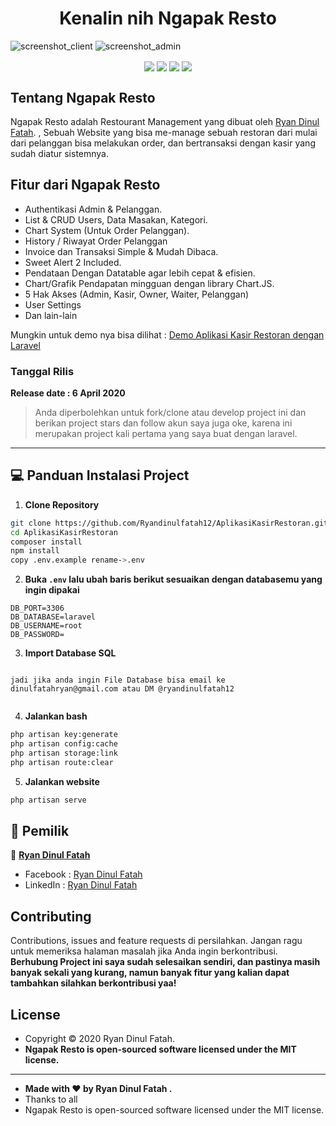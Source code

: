 <h1 align="center">Kenalin nih Ngapak Resto</h1>

![screenshot_client](https://user-images.githubusercontent.com/46431723/94099218-9e9cb700-fe54-11ea-8c6b-a671f404d5c9.jpg)
![screenshot_admin](https://user-images.githubusercontent.com/46431723/94099260-bd9b4900-fe54-11ea-8636-1d095a5b7740.jpg)

<p align="center">
<img align="center" src="http://ForTheBadge.com/images/badges/built-with-love.svg"> <img align="center" src="http://ForTheBadge.com/images/badges/uses-html.svg"> <img align="center" src="http://ForTheBadge.com/images/badges/makes-people-smile.svg"> <img align="center" src="http://ForTheBadge.com/images/badges/built-by-developers.svg">
</p>

## Tentang Ngapak Resto

Ngapak Resto adalah Restourant Management yang dibuat oleh <a href="https://github.com/Ryandinulfatah12">Ryan Dinul Fatah</a>. , Sebuah Website yang bisa me-manage sebuah restoran dari mulai dari pelanggan bisa melakukan order, dan bertransaksi dengan kasir yang sudah diatur sistemnya.

## Fitur dari Ngapak Resto
- Authentikasi Admin & Pelanggan.
- List & CRUD Users, Data Masakan, Kategori.
- Chart System (Untuk Order Pelanggan).
- History / Riwayat Order Pelanggan
- Invoice dan Transaksi Simple & Mudah Dibaca.
- Sweet Alert 2 Included.
- Pendataan Dengan Datatable agar lebih cepat & efisien.
- Chart/Grafik Pendapatan mingguan dengan library Chart.JS.
- 5 Hak Akses (Admin, Kasir, Owner, Waiter, Pelanggan)
- User Settings
- Dan lain-lain

Mungkin untuk demo nya bisa dilihat :
<a href="https://www.youtube.com/watch?v=AvDDvM2QMeM">Demo Aplikasi Kasir Restoran dengan Laravel</a>

### <p>Tanggal Rilis</p>
**Release date : 6 April 2020**
> Anda diperbolehkan untuk fork/clone atau develop project ini dan berikan project stars dan follow akun saya juga oke, karena ini merupakan project kali pertama yang saya buat dengan laravel.

------------
## 💻 Panduan Instalasi Project

1. **Clone Repository**
```bash
git clone https://github.com/Ryandinulfatah12/AplikasiKasirRestoran.git
cd AplikasiKasirRestoran
composer install
npm install
copy .env.example rename->.env
```
2. **Buka ```.env``` lalu ubah baris berikut sesuaikan dengan databasemu yang ingin dipakai**
```
DB_PORT=3306
DB_DATABASE=laravel
DB_USERNAME=root
DB_PASSWORD=
```

3. **Import Database SQL**
```Project ini tidak menggunakan fitur migration (waktu itu disuruh buat db nya lewat CMD oleh guru Basisdata :v)

jadi jika anda ingin File Database bisa email ke
dinulfatahryan@gmail.com atau DM @ryandinulfatah12
	
```

4. **Jalankan bash**
```bash
php artisan key:generate
php artisan config:cache
php artisan storage:link
php artisan route:clear
```

5. **Jalankan website**
```bash
php artisan serve
```

## 🧑 Pemilik

👤 <a href="https://www.instagram.com/ryandinulfatah12/"> **Ryan Dinul Fatah**</a>
- Facebook : <a href="https://web.facebook.com/ryan.dinulfatah"> Ryan Dinul Fatah</a>
- LinkedIn : <a href="https://www.linkedin.com/in/ryandinulfatah/"> Ryan Dinul Fatah</a>

## Contributing
Contributions, issues and feature requests di persilahkan.
Jangan ragu untuk memeriksa halaman masalah jika Anda ingin berkontribusi. **Berhubung Project ini saya sudah selesaikan sendiri, dan pastinya masih banyak sekali yang kurang, namun banyak fitur yang kalian dapat tambahkan silahkan berkontribusi yaa!**


## License
- Copyright © 2020 Ryan Dinul Fatah.
- **Ngapak Resto is open-sourced software licensed under the MIT license.**

------------

- **Made with ❤️ by Ryan Dinul Fatah .**
- Thanks to all
- Ngapak Resto is open-sourced software licensed under the MIT license.
